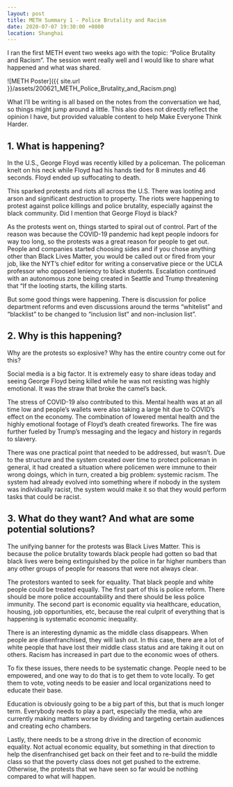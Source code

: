 ```yaml
---
layout: post
title: METH Summary 1 - Police Brutality and Racism
date: 2020-07-07 19:30:00 +0800
location: Shanghai
---
```


I ran the first METH event two weeks ago with the topic: “Police Brutality and Racism”. The session went really well and I would like to share what happened and what was shared. 

![METH Poster]({{ site.url }}/assets/200621_METH_Police_Brutality_and_Racism.png)

What I’ll be writing is all based on the notes from the conversation we had, so things might jump around a little. This also does not directly reflect the opinion I have, but provided valuable content to help Make Everyone Think Harder.

## 1. What is happening?
In the U.S., George Floyd was recently killed by a policeman. The policeman knelt on his neck while Floyd had his hands tied for 8 minutes and 46 seconds. Floyd ended up suffocating to death.

This sparked protests and riots all across the U.S. There was looting and arson and significant destruction to property. The riots were happening to protest against police killings and police brutality, especially against the black community. Did I mention that George Floyd is black?

As the protests went on, things started to spiral out of control. Part of the reason was because the COVID-19 pandemic had kept people indoors for way too long, so the protests was a great reason for people to get out. People and companies started choosing sides and if you chose anything other than Black Lives Matter, you would be called out or fired from your job, like the NYT’s chief editor for writing a conservative piece or the UCLA professor who opposed leniency to black students. Escalation continued with an autonomous zone being created in Seattle and Trump threatening that “If the looting starts, the killing starts.

But some good things were happening. There is discussion for police department reforms and even discussions around the terms “whitelist” and “blacklist” to be changed to “inclusion list” and non-inclusion list”. 

## 2. Why is this happening?
Why are the protests so explosive? Why has the entire country come out for this? 

Social media is a big factor. It is extremely easy to share ideas today and seeing George Floyd being killed while he was not resisting was highly emotional. It was the straw that broke the camel’s back.

The stress of COVID-19 also contributed to this. Mental health was at an all time low and people’s wallets were also taking a large hit due to COVID’s effect on the economy. The combination of lowered mental health and the highly emotional footage of Floyd’s death created fireworks. The fire was further fueled by Trump’s messaging and the legacy and history in regards to slavery. 

There was one practical point that needed to be addressed, but wasn’t. Due to the structure and the system created over time to protect policeman in general, it had created a situation where policemen were immune to their wrong doings, which in turn, created a big problem: systemic racism. The system had already evolved into something where if nobody in the system was individually racist, the system would make it so that they would perform tasks that could be racist.

## 3. What do they want? And what are some potential solutions?
The unifying banner for the protests was Black Lives Matter. This is because the police brutality towards black people had gotten so bad that black lives were being extinguished by the police in far higher numbers than any other groups of people for reasons that were not always clear.

The protestors wanted to seek for equality. That black people and white people could be treated equally. The first part of this is police reform. There should be more police accountability and there should be less police immunity. The second part is economic equality via healthcare, education, housing, job opportunities, etc, because the real culprit of everything that is happening is systematic economic inequality. 

There is an interesting dynamic as the middle class disappears. When people are disenfranchised, they will lash out. In this case, there are a lot of white people that have lost their middle class status and are taking it out on others. Racism has increased in part due to the economic woes of others.

To fix these issues, there needs to be systematic change. People need to be empowered, and one way to do that is to get them to vote locally. To get them to vote, voting needs to be easier and local organizations need to educate their base.

Education is obviously going to be a big part of this, but that is much longer term. Everybody needs to play a part, especially the media, who are currently making matters worse by dividing and targeting certain audiences and creating echo chambers.

Lastly, there needs to be a strong drive in the direction of economic equality. Not actual economic equality, but something in that direction to help the disenfranchised get back on their feet and to re-build the middle class so that the poverty class does not get pushed to the extreme. Otherwise, the protests that we have seen so far would be nothing compared to what will happen.